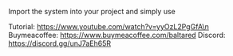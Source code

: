 Import the system into your project and simply use

Tutorial: https://www.youtube.com/watch?v=yyOzL2PgGfA\n
Buymeacoffee: https://www.buymeacoffee.com/baltared
Discord: https://discord.gg/unJ7aEh65R
